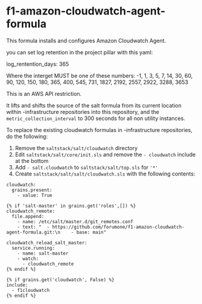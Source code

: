 # f1-amazon-cloudwatch-agent-formula

This formula installs and configures Amazon Cloudwatch Agent.

you can set log retention in the project pillar with this yaml:

log_rentention_days: 365

Where the interget MUST be one of these numbers:
-1, 1, 3, 5, 7, 14, 30, 60, 90, 120, 150, 180, 365, 400, 545, 731, 1827, 2192, 2557, 2922, 3288, 3653

This is an AWS API restriction.

It lifts and shifts the source of the salt formula from its current location within <project>-infrastructure repositories into this repository, and 
the `metric_collection_interval` to 300 seconds for all non utility instances.

To replace the existing cloudwatch formulas in <project>-infrastructure repositories, do the following:
  
1. Remove the `saltstack/salt/cloudwatch` directory  
2. Edit `saltstack/salt/core/init.sls` and remove the `- cloudwatch` include at the bottom  
3. Add `- salt.cloudwatch` to `saltstack/salt/top.sls` for `'*'`
4. Create `saltstack/salt/salt/cloudwatch.sls` with the following contents:
```
cloudwatch:
  grains.present:
    - value: True

{% if 'salt-master' in grains.get('roles',[]) %}
cloudwatch_remote:
  file.append:
    - name: /etc/salt/master.d/git_remotes.conf
    - text: "  - https://github.com/forumone/f1-amazon-cloudwatch-agent-formula.git:\n    - base: main"

cloudwatch_reload_salt_master:
  service.running:
    - name: salt-master
    - watch:
      - cloudwatch_remote
{% endif %}

{% if grains.get('cloudwatch', False) %}
include:
  - f1cloudwatch
{% endif %}
```
